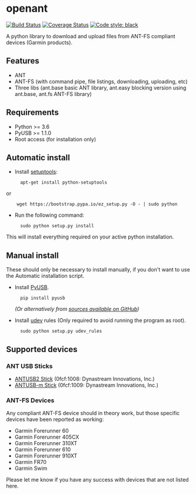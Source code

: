 openant
=======

[![Build Status](https://github.com/Tigge/openant/workflows/Build/badge.svg?branch=master)](https://github.com/Tigge/openant/actions)
[![Coverage Status](http://img.shields.io/coveralls/Tigge/openant.svg?style=flat)](https://coveralls.io/r/Tigge/openant)
[![Code style: black](https://img.shields.io/badge/code%20style-black-000000.svg)](https://github.com/psf/black)

A python library to download and upload files from ANT-FS compliant devices (Garmin products).

Features
--------

 - ANT
 - ANT-FS (with command pipe, file listings, downloading, uploading, etc)
 - Three libs (ant.base basic ANT library, ant.easy blocking version using ant.base, ant.fs ANT-FS library)

Requirements
------------

- Python >= 3.6
- PyUSB >= 1.1.0
- Root access (for installation only)

Automatic install
-----------------

- Install [setuptools](https://pypi.python.org/pypi/setuptools):
 
        apt-get install python-setuptools
or

        wget https://bootstrap.pypa.io/ez_setup.py -O - | sudo python

- Run the following command:

        sudo python setup.py install

This will install everything required on your active python installation.


Manual install
--------------

These should only be necessary to install manually, if you don't want to use the Automatic installation script.

- Install [PyUSB](https://github.com/pyusb/pyusb).

        pip install pyusb

    *(Or alternatively from [sources available on GitHub](https://github.com/pyusb/pyusb))*

- Install [udev](http://en.wikipedia.org/wiki/Udev) rules (Only required to avoid running the program as root).

        sudo python setup.py udev_rules

Supported devices
-----------------

### ANT USB Sticks

 - [ANTUSB2 Stick](http://www.thisisant.com/developer/components/antusb2/)
 (0fcf:1008: Dynastream Innovations, Inc.)
 - [ANTUSB-m Stick](http://www.thisisant.com/developer/components/antusb-m/)
 (0fcf:1009: Dynastream Innovations, Inc.)

### ANT-FS Devices

Any compliant ANT-FS device should in theory work, but those specific devices have been reported as working:

 - Garmin Forerunner 60
 - Garmin Forerunner 405CX
 - Garmin Forerunner 310XT
 - Garmin Forerunner 610
 - Garmin Forerunner 910XT
 - Garmin FR70
 - Garmin Swim

Please let me know if you have any success with devices that are not listed here.
